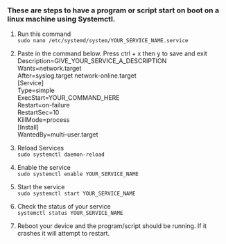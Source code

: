 ### These are steps to have a program or script start on boot on a linux machine using Systemctl.

1. Run this command<br>
`sudo nano /etc/systemd/system/YOUR_SERVICE_NAME.service`

2. Paste in the command below. Press ctrl + x then y to save and exit<br>
Description=GIVE_YOUR_SERVICE_A_DESCRIPTION<br>
Wants=network.target<br>
After=syslog.target network-online.target<br>
[Service]<br/>
Type=simple<br/>
ExecStart=YOUR_COMMAND_HERE<br/>
Restart=on-failure<br/>
RestartSec=10<br/>
KillMode=process<br/>
[Install]<br/>
WantedBy=multi-user.target<br/>

3. Reload Services<br/>
`sudo systemctl daemon-reload`

4. Enable the service<br/>
`sudo systemctl enable YOUR_SERVICE_NAME`

5. Start the service<br/>
`sudo systemctl start YOUR_SERVICE_NAME`

6. Check the status of your service<br/>
`systemctl status YOUR_SERVICE_NAME`

7. Reboot your device and the program/script should be running. If it crashes it will attempt to restart.<br/>
